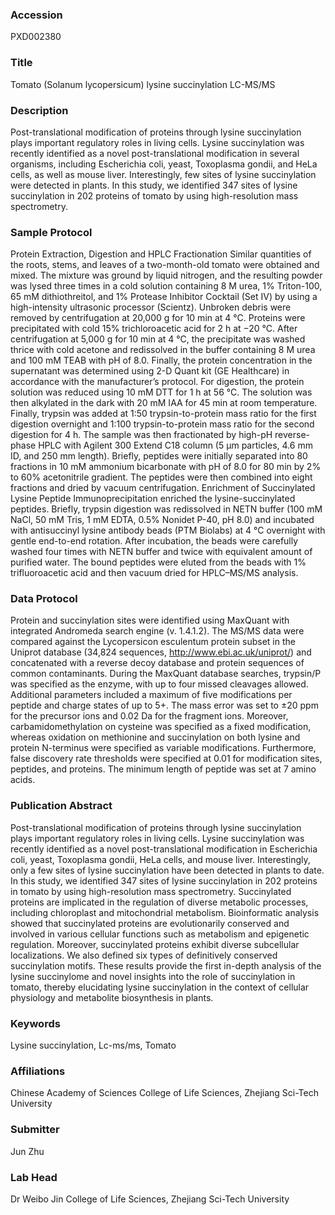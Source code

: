 ### Accession
PXD002380

### Title
Tomato (Solanum lycopersicum) lysine succinylation LC-MS/MS

### Description
Post-translational modification of proteins through lysine succinylation plays important regulatory roles in living cells. Lysine succinylation was recently identified as a novel post-translational modification in several organisms, including Escherichia coli, yeast, Toxoplasma gondii, and HeLa cells, as well as mouse liver. Interestingly, few sites of lysine succinylation were detected in plants. In this study, we identified 347 sites of lysine succinylation in 202 proteins of tomato by using high-resolution mass spectrometry.

### Sample Protocol
Protein Extraction, Digestion and HPLC Fractionation  Similar quantities of the roots, stems, and leaves of a two-month-old tomato were obtained and mixed. The mixture was ground by liquid nitrogen, and the resulting powder was lysed three times in a cold solution containing 8 M urea, 1% Triton-100, 65 mM dithiothreitol, and 1% Protease Inhibitor Cocktail (Set IV) by using a high-intensity ultrasonic processor (Scientz). Unbroken debris were removed by centrifugation at 20,000 g for 10 min at 4 °C. Proteins were precipitated with cold 15% trichloroacetic acid for 2 h at −20 °C. After centrifugation at 5,000 g for 10 min at 4 °C, the precipitate was washed thrice with cold acetone and redissolved in the buffer containing 8 M urea and 100 mM TEAB with pH of 8.0. Finally, the protein concentration in the supernatant was determined using 2-D Quant kit (GE Healthcare) in accordance with the manufacturer’s protocol. For digestion, the protein solution was reduced using 10 mM DTT for 1 h at 56 °C. The solution was then alkylated in the dark with 20 mM IAA for 45 min at room temperature. Finally, trypsin was added at 1:50 trypsin-to-protein mass ratio for the first digestion overnight and 1:100 trypsin-to-protein mass ratio for the second digestion for 4 h. The sample was then fractionated by high-pH reverse-phase HPLC with Agilent 300 Extend C18 column (5 μm particles, 4.6 mm ID, and 250 mm length). Briefly, peptides were initially separated into 80 fractions in 10 mM ammonium bicarbonate with pH of 8.0 for 80 min by 2% to 60% acetonitrile gradient. The peptides were then combined into eight fractions and dried by vacuum centrifugation. Enrichment of Succinylated Lysine Peptide Immunoprecipitation enriched the lysine-succinylated peptides. Briefly, trypsin digestion was redissolved in NETN buffer (100 mM NaCl, 50 mM Tris, 1 mM EDTA, 0.5% Nonidet P-40, pH 8.0) and incubated with antisuccinyl lysine antibody beads (PTM Biolabs) at 4 °C overnight with gentle end-to-end rotation. After incubation, the beads were carefully washed four times with NETN buffer and twice with equivalent amount of purified water. The bound peptides were eluted from the beads with 1% trifluoroacetic acid and then vacuum dried for HPLC–MS/MS analysis.

### Data Protocol
Protein and succinylation sites were identified using MaxQuant with integrated Andromeda search engine (v. 1.4.1.2). The MS/MS data were compared against the Lycopersicon esculentum protein subset in the Uniprot database (34,824 sequences, http://www.ebi.ac.uk/uniprot/) and concatenated with a reverse decoy database and protein sequences of common contaminants. During the MaxQuant database searches, trypsin/P was specified as the enzyme, with up to four missed cleavages allowed. Additional parameters included a maximum of five modifications per peptide and charge states of up to 5+. The mass error was set to ±20 ppm for the precursor ions and 0.02 Da for the fragment ions. Moreover, carbamidomethylation on cysteine was specified as a fixed modification, whereas oxidation on methionine and succinylation on both lysine and protein N-terminus were specified as variable modifications. Furthermore, false discovery rate thresholds were specified at 0.01 for modification sites, peptides, and proteins. The minimum length of peptide was set at 7 amino acids.

### Publication Abstract
Post-translational modification of proteins through lysine succinylation plays important regulatory roles in living cells. Lysine succinylation was recently identified as a novel post-translational modification in Escherichia coli, yeast, Toxoplasma gondii, HeLa cells, and mouse liver. Interestingly, only a few sites of lysine succinylation have been detected in plants to date. In this study, we identified 347 sites of lysine succinylation in 202 proteins in tomato by using high-resolution mass spectrometry. Succinylated proteins are implicated in the regulation of diverse metabolic processes, including chloroplast and mitochondrial metabolism. Bioinformatic analysis showed that succinylated proteins are evolutionarily conserved and involved in various cellular functions such as metabolism and epigenetic regulation. Moreover, succinylated proteins exhibit diverse subcellular localizations. We also defined six types of definitively conserved succinylation motifs. These results provide the first in-depth analysis of the lysine succinylome and novel insights into the role of succinylation in tomato, thereby elucidating lysine succinylation in the context of cellular physiology and metabolite biosynthesis in plants.

### Keywords
Lysine succinylation, Lc-ms/ms, Tomato

### Affiliations
Chinese Academy of Sciences
College of Life Sciences, Zhejiang Sci-Tech University

### Submitter
Jun Zhu

### Lab Head
Dr Weibo Jin
College of Life Sciences, Zhejiang Sci-Tech University


